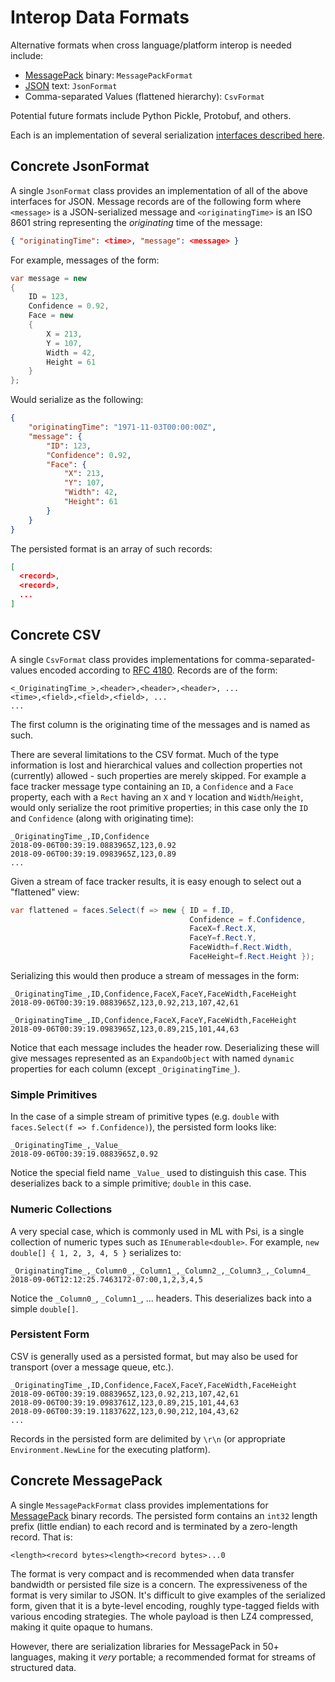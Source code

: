 ﻿# Interop Data Formats

Alternative formats when cross language/platform interop is needed include:

* [MessagePack](https://msgpack.org) binary: `MessagePackFormat`
* [JSON](http://www.json.org/) text: `JsonFormat`
* Comma-separated Values (flattened hierarchy): `CsvFormat`

Potential future formats include Python Pickle, Protobuf, and others.

Each is an implementation of several serialization [interfaces described here](../Serialization/Readme.md).

## Concrete JsonFormat

A single `JsonFormat` class provides an implementation of all of the above interfaces for JSON. Message records are of the following form where `<message>` is a JSON-serialized message and `<originatingTime>` is an ISO 8601 string representing the _originating_ time of the message:

```json
{ "originatingTime": <time>, "message": <message> }
```

For example, messages of the form:

```csharp
var message = new
{
    ID = 123,
    Confidence = 0.92,
    Face = new
    {
        X = 213,
        Y = 107,
        Width = 42,
        Height = 61
    }
};
```

Would serialize as the following:

```json
{
    "originatingTime": "1971-11-03T00:00:00Z",
    "message": {
        "ID": 123,
        "Confidence": 0.92,
        "Face": {
            "X": 213,
            "Y": 107,
            "Width": 42,
            "Height": 61
        }
    }
}
```

The persisted format is an array of such records:

```json
[
  <record>,
  <record>,
  ...
]
```

## Concrete CSV

A single `CsvFormat` class provides implementations for comma-separated-values encoded according to [RFC 4180](https://tools.ietf.org/html/rfc4180). Records are of the form:

```csv
<_OriginatingTime_>,<header>,<header>,<header>, ...
<time>,<field>,<field>,<field>, ...
...
```

The first column is the originating time of the messages and is named as such.

There are several limitations to the CSV format. Much of the type information is lost and hierarchical values and collection properties not (currently) allowed - such properties are merely skipped. For example a face tracker message type containing an `ID`, a `Confidence` and a `Face` property, each with a `Rect` having an `X` and `Y` location and `Width`/`Height`, would only serialize the root primitive properties; in this case only the `ID` and `Confidence` (along with originating time):

```csv
_OriginatingTime_,ID,Confidence
2018-09-06T00:39:19.0883965Z,123,0.92
2018-09-06T00:39:19.0983965Z,123,0.89
...
```

Given a stream of face tracker results, it is easy enough to select out a "flattened" view:

```csharp
var flattened = faces.Select(f => new { ID = f.ID,
                                        Confidence = f.Confidence,
                                        FaceX=f.Rect.X,
                                        FaceY=f.Rect.Y,
                                        FaceWidth=f.Rect.Width,
                                        FaceHeight=f.Rect.Height });
```

Serializing this would then produce a stream of messages in the form:

```csv
_OriginatingTime_,ID,Confidence,FaceX,FaceY,FaceWidth,FaceHeight
2018-09-06T00:39:19.0883965Z,123,0.92,213,107,42,61
```

```csv
_OriginatingTime_,ID,Confidence,FaceX,FaceY,FaceWidth,FaceHeight
2018-09-06T00:39:19.0983965Z,123,0.89,215,101,44,63
```

Notice that each message includes the header row. Deserializing these will give messages represented as an `ExpandoObject` with named `dynamic` properties for each column (except `_OriginatingTime_`).

### Simple Primitives

In the case of a simple stream of primitive types (e.g. `double` with `faces.Select(f => f.Confidence)`), the persisted form looks like:

```csv
_OriginatingTime_,_Value_
2018-09-06T00:39:19.0883965Z,0.92
```

Notice the special field name `_Value_` used to distinguish this case. This deserializes back to a simple primitive; `double` in this case.

### Numeric Collections

A very special case, which is commonly used in ML with Psi, is a single collection of numeric types such as `IEnumerable<double>`. For example, `new double[] { 1, 2, 3, 4, 5 }` serializes to:

```csv
_OriginatingTime_,_Column0_,_Column1_,_Column2_,_Column3_,_Column4_
2018-09-06T12:12:25.7463172-07:00,1,2,3,4,5
```

Notice the `_Column0_`, `_Column1_`, ... headers. This deserializes back into a simple `double[]`.

### Persistent Form

CSV is generally used as a persisted format, but may also be used for transport (over a message queue, etc.). 

```csv
_OriginatingTime_,ID,Confidence,FaceX,FaceY,FaceWidth,FaceHeight
2018-09-06T00:39:19.0883965Z,123,0.92,213,107,42,61
2018-09-06T00:39:19.0983761Z,123,0.89,215,101,44,63
2018-09-06T00:39:19.1183762Z,123,0.90,212,104,43,62
...
```

Records in the persisted form are delimited by `\r\n` (or appropriate `Environment.NewLine` for the executing platform).

## Concrete MessagePack

A single `MessagePackFormat` class provides implementations for [MessagePack](https://msgpack.org) binary records. The persisted form contains an `int32` length prefix (little endian) to each record and is terminated by a zero-length record. That is:

```text
<length><record bytes><length><record bytes>...0
```

The format is very compact and is recommended when data transfer bandwidth or persisted file size is a concern. The expressiveness of the format is very similar to JSON. It's difficult to give examples of the serialized form, given that it is a byte-level encoding, roughly type-tagged fields with various encoding strategies. The whole payload is then LZ4 compressed, making it quite opaque to humans.

However, there are serialization libraries for MessagePack in 50+ languages, making it *very* portable; a recommended format for streams of structured data.